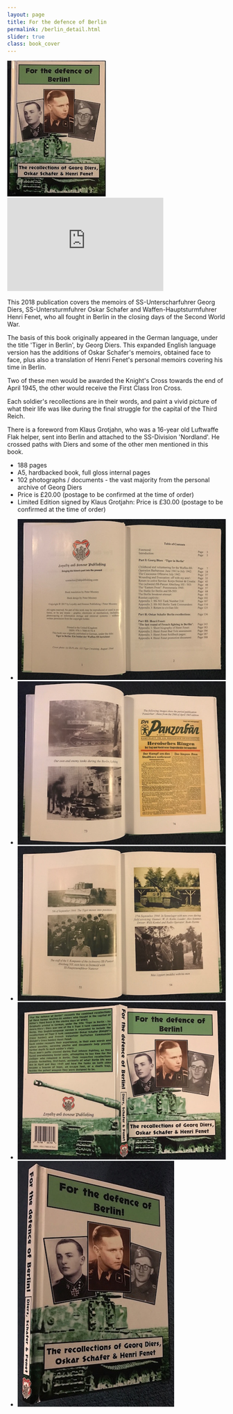 ```yaml
---
layout: page
title: For the defence of Berlin
permalink: /berlin_detail.html
slider: true
class: book_cover
---
```


<img src="./assets/Berlin front cover.jpg" id="detail" class="center"/>
<iframe width="360" height="215" src="https://www.youtube.com/embed/OZaT38il4QM" frameborder="0" allow="accelerometer; autoplay; encrypted-media; gyroscope; picture-in-picture" class="center" allowfullscreen></iframe>
<p>This 2018 publication covers the memoirs of SS-Unterscharfuhrer Georg Diers, SS-Untersturmfuhrer Oskar Schafer and Waffen-Hauptsturmfuhrer Henri Fenet, who all fought in Berlin in the closing days of the Second World War.</p>
<p>The basis of this book originally appeared in the German language, under the title 'Tiger in Berlin', by Georg Diers. This expanded English language version has the additions of Oskar Schafer's memoirs, obtained face to face, plus also a translation of Henri Fenet's personal memoirs covering his time in Berlin.</p>
<p>Two of these men would be awarded the Knight's Cross towards the end of April 1945, the other would receive the First Class Iron Cross.</p>
<p>Each soldier's recollections are in their words, and paint a vivid picture of what their life was like during the final struggle for the capital of the Third Reich.</p>
<p>There is a foreword from Klaus Grotjahn, who was a 16-year old Luftwaffe Flak helper, sent into Berlin and attached to the SS-Division 'Nordland'. He crossed paths with Diers and some of the other men mentioned in this book.</p>
<ul class="over">
  <li>188 pages</li>
  <li>A5, hardbacked book, full gloss internal pages</li>
  <li>102 photographs / documents - the vast majority from the personal archive of Georg Diers</li>
  <li>Price is £20.00 (postage to be confirmed at the time of order)</li>
  <li>Limited Edition signed by Klaus Grotjahn: Price is £30.00 (postage to be confirmed at the time of order)</li>
</ul>

<div id="folio" class="svwp">
  <ul>
    <li><img alt="Contents page" src="./assets/Berlin content.jpg" /></li>
    <li><img alt="Internal page" src="./assets/Berlin internal.jpg" /></li>
    <li><img alt="Additional internals" src="./assets/Berlin internal 2.jpg" /></li>
    <li><img alt="Full cover" src="./assets/Berlin full cover.jpg" /></li>
    <li><img alt="Cover edge" src="./assets/Berlin cover edge.jpg" /></li>
  </ul>
</div>
